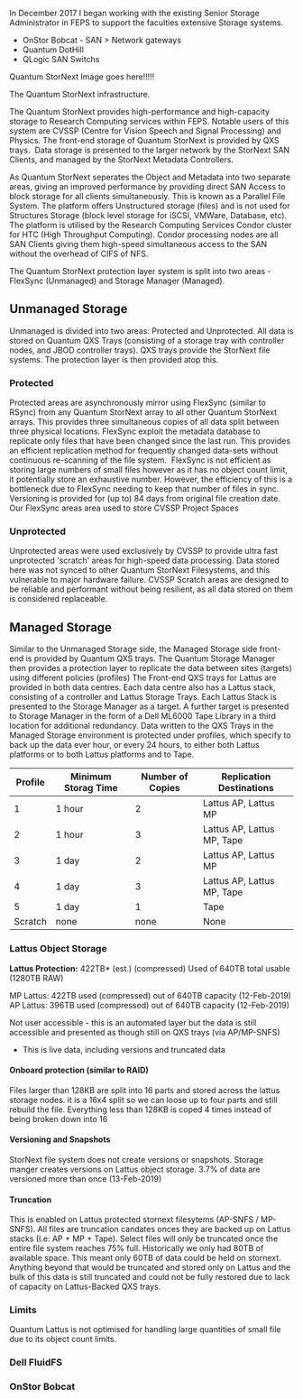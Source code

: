 ---
---
In December 2017 I began working with the existing Senior Storage Administrator in FEPS to support the faculties extensive Storage systems.

- OnStor Bobcat - SAN > Network gateways
- Quantum DotHill
- QLogic SAN Switchs

Quantum StorNext Image goes here!!!!!

The Quantum StorNext infrastructure.

The Quantum StorNext provides high-performance and high-capacity  storage to Research Computing services within FEPS. Notable users of this system are CVSSP (Centre for Vision Speech and Signal Processing) and Physics.
The front-end storage of Quantum StorNext is provided by QXS trays.  Data storage is presented to the larger network by the StorNext SAN Clients, and managed by the StorNext Metadata Controllers. 

As Quantum StorNext seperates the Object and Metadata into two separate areas, giving an improved performance by providing direct SAN Access to block storage for all clients simultaneously. This is known as a Parallel File System. The platform offers Unstructured storage (files) and is not used for Structures Storage (block level storage for iSCSI, VMWare, Database, etc). The platform is utilised by the Research Computing Services Condor cluster for HTC (High Throughput Computing). Condor processing nodes are all SAN Clients giving them high-speed simultaneous access to the SAN without the overhead of CIFS of NFS. 

The Quantum StorNext protection layer system is split into two areas - FlexSync (Unmanaged) and Storage Manager (Managed).

## Unmanaged Storage

Unmanaged is divided into two areas: Protected and Unprotected. All data is stored on Quantum QXS Trays (consisting of a storage tray with controller nodes, and JBOD controller trays). QXS trays provide the StorNext file systems. The protection layer is then provided atop this.

### Protected

Protected areas are asynchronously mirror using FlexSync (similar to RSync) from any Quantum StorNext array to all other Quantum StorNext arrays. This provides three simultaneous copies of all data split between three physical locations. FlexSync exploit the metadata database to replicate only files that have been changed since the last run. This provides an efficient replication method for frequently changed data-sets without continuous re-scanning of the file system. 
FlexSync is not efficient as storing large numbers of small files however as it has no object count limit, it potentially store an exhaustive number. However, the efficiency of this is a bottleneck due to FlexSync needing to keep that number of files in sync.
Versioning is provided for (up to) 84 days from original file creation date.
Our FlexSync areas area used to store CVSSP Project Spaces

### Unprotected

Unprotected areas were used exclusively by CVSSP to provide ultra fast unprotected 'scratch' areas for high-speed data processing. Data stored here was not synced to other Quantum StorNext Filesystems, and this vulnerable to major hardware failure. CVSSP Scratch areas are designed to be reliable and performant without being resilient, as all data stored on them is considered replaceable. 

## Managed Storage

Similar to the Unmanaged Storage side, the Managed Storage side front-end is provided by Quantum QXS trays. The Quantum Storage Manager then provides a protection layer to replicate the data between sites (targets) using different policies (profiles)
The Front-end QXS trays for Lattus are provided in both data centres. Each data centre also has a Lattus stack, consisting of a controller and Lattus Storage Trays. Each Lattus Stack is presented to the Storage Manager as a target. A further target is presented to Storage Manager in the form of a Dell ML6000 Tape Library in a third location for additional redundancy.
Data written to the QXS Trays in the Managed Storage environment is protected under profiles, which specify to back up the data ever hour, or every 24 hours, to either both Lattus platforms or to both Lattus platforms and to Tape.

| Profile | Minimum Storag Time | Number of Copies | Replication Destinations   |
| ------- | ------------------- | ---------------- | -------------------------- |
| 1       | 1 hour              | 2                | Lattus AP, Lattus MP       |
| 2       | 1 hour              | 3                | Lattus AP, Lattus MP, Tape |
| 3       | 1 day               | 2                | Lattus AP, Lattus MP       |
| 4       | 1 day               | 3                | Lattus AP, Lattus MP, Tape |
| 5       | 1 day               | 1                | Tape                       |
| Scratch | none                | none             | None                       |

### Lattus Object Storage

**Lattus Protection:** 422TB* (est.) (compressed) Used of 640TB total usable (1280TB RAW)

MP Lattus: 422TB used (compressed) out of 640TB capacity (12-Feb-2019)
AP Lattus: 396TB used (compressed) out of 640TB capacity (12-Feb-2019)

Not user accessible - this is an automated layer but the data is still accessible and presented as though still on QXS trays (via AP/MP-SNFS)
* This is live data, including versions and truncated data

#### Onboard protection (similar to RAID)

Files larger than 128KB are split into 16 parts and stored across the lattus storage nodes. it is a 16x4 split so we can loose up to four parts and still rebuild the file.
Everything less than 128KB is coped 4 times instead of being broken down into 16

#### Versioning and Snapshots
StorNext file system does not create versions or snapshots. Storage manger creates versions on Lattus object storage.
3.7% of data are versioned more than once (13-Feb-2019)

#### Truncation
This is enabled on Lattus protected stornext filesytems (AP-SNFS / MP-SNFS). All files are truncation candates onces they are backed up on Lattus stacks (I.e: AP + MP + Tape).
Select files will only be truncated once the entire file system reaches 75% full.
Historically we only had 80TB of available space. This meant only 60TB of data could be held on stornext.
Anything beyond that would be truncated and stored only on Lattus and the bulk of this data is still truncated and could not be fully restored due to lack of capacity on Lattus-Backed QXS trays.

### Limits
Quantum Lattus is not optimised for handling large quantities of small file due to its object count limits.

### Dell FluidFS

### OnStor Bobcat